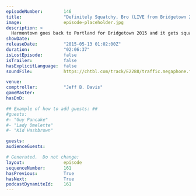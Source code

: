```yaml
---
episodeNumber:        146
title:                "Definitely Squatchy, Bro (LIVE from Bridgetown 2015!)"
image:                episode-placeholder.jpg
description: >
  Harmontown goes back to Portland for Bridgetown 2015 and it gets squatchy, bro!
showDate:             
releaseDate:          "2015-05-13 01:02:00Z"
duration:             "02:06:37"
isLostEpisode:        false
isTrailer:            false
hasExplicitLanguage:  false
soundFile:            https://chtbl.com/track/E2288/traffic.megaphone.fm/STA3913962223.mp3?updated=1562006425

venue:                
comptroller:          "Jeff B. Davis"
gameMaster:           
hasDnD:               

## Example of how to add guests: ##
#guests:
#- "Guy Pancake"
#- "Lady Omelette"
#- "Kid Hashbrown"

guests:
audienceGuests:

# Generated.  Do not change:
layout:               episode
sequenceNumber:       161
hasPrevious:          True
hasNext:              True
podcastDynamiteId:    161
---
```


<!-- The episode description will be rendered here -->
<!-- Add your content below here -->

